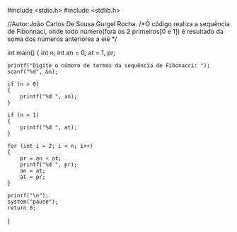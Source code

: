 #include <stdio.h>
#include <stdlib.h>

//Autor:João Carlos De Sousa Gurgel Rocha.
/*O código realiza a sequência de Fibonnaci, onde todo número(fora os 2 primeiros[0 e 1])
 é resultado da soma dos números anteriores a ele */


int main()
{
    int n;
    int an = 0, at = 1, pr;

    printf("Digite o número de termos da sequência de Fibonacci: ");
    scanf("%d", &n);

    if (n > 0)
    {
        printf("%d ", an);
    }

    if (n > 1)
    {
        printf("%d ", at);
    }

    for (int i = 2; i < n; i++)
    {
        pr = an + at;
        printf("%d ", pr);
        an = at;
        at = pr;
    }

    printf("\n");
    system("pause");
    return 0;
}
